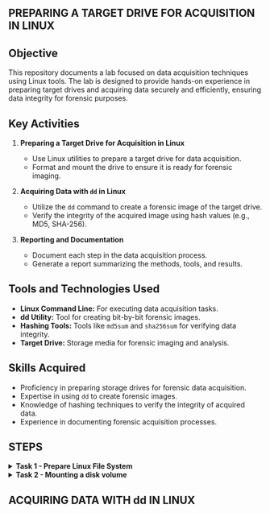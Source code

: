 ## PREPARING A TARGET DRIVE FOR ACQUISITION IN LINUX ##


## Objective
This repository documents a lab focused on data acquisition techniques using Linux tools. The lab is designed to provide hands-on experience in preparing target drives and acquiring data securely and efficiently, ensuring data integrity for forensic purposes.


## Key Activities
1. **Preparing a Target Drive for Acquisition in Linux**
   - Use Linux utilities to prepare a target drive for data acquisition.
   - Format and mount the drive to ensure it is ready for forensic imaging.

2. **Acquiring Data with `dd` in Linux**
   - Utilize the `dd` command to create a forensic image of the target drive.
   - Verify the integrity of the acquired image using hash values (e.g., MD5, SHA-256).

3. **Reporting and Documentation**
   - Document each step in the data acquisition process.
   - Generate a report summarizing the methods, tools, and results.

## Tools and Technologies Used
- **Linux Command Line:** For executing data acquisition tasks.
- **dd Utility:** Tool for creating bit-by-bit forensic images.
- **Hashing Tools:** Tools like `md5sum` and `sha256sum` for verifying data integrity.
- **Target Drive:** Storage media for forensic imaging and analysis.

## Skills Acquired
- Proficiency in preparing storage drives for forensic data acquisition.
- Expertise in using `dd` to create forensic images.
- Knowledge of hashing techniques to verify the integrity of acquired data.
- Experience in documenting forensic acquisition processes.



## STEPS ##
<details>
<summary><b>Task 1 - Prepare Linux File System</b></summary>

First, I prepared a Windows FAT32 file system by logging into Linux and Opening the terminal.

1. To use a graphical user interface application for preparing disk storage, type: gparted in the termainl and press Enter.
![image](https://github.com/user-attachments/assets/e79737c8-3aa3-4bb4-bf6b-ba27cae91408)


2. The /dev/sda - GParted window is open. Information about the partitioning details of selected device /dev/sda is displayed in the middle pane.
![image](https://github.com/user-attachments/assets/02779150-ca65-4d9a-a181-1a801d876ab1)

 
3. On the far right corner, access the drop-down list and change it to /dev/sdb.
 ![image](https://github.com/user-attachments/assets/c06a4d8c-8226-44d9-969b-5d61a709bcf5)


4. The selection switches to /dev/sdb, which I’ll be using to prepare a volume compatible with another system, such as FAT32.To proceed, right-click on /dev/sdb1 and choose Unmount from the context menu to ensure the partition is not in use before making any changes.
  ![image](https://github.com/user-attachments/assets/90157e19-5b04-442b-bba6-0dba3ad94d37)


5. Right-click on /dev/sdb1 and choose Delete to remove the existing partition. This step clears the partition, allowing you to create a new one with the desired file system.
   ![image](https://github.com/user-attachments/assets/cd053592-023a-40d8-ad1f-cf5f05c8da15)


6. Once the partition is deleted, the space will appear as unallocated. Right-click on the unallocated space and select New to create a new partition with your desired settings.
   ![image](https://github.com/user-attachments/assets/8c92110e-9151-4945-852f-bde9024f3289)


7. In the Create New Partition dialog box, locate the New size (MiB) field. Enter 4096 to set the size of the new partition to 4,096 MiB (approximately 4 GB). This step defines the partition size.
   On the File system spin box, select fat32. On the Label text box, type: Windows, Click Add
   ![image](https://github.com/user-attachments/assets/e6243076-624b-4226-810d-e38558a016f8)


8. The new partition, New Partition #1, is now added. To apply and save the changes made to the file system, click the green checkmark or tick icon at the top of the GParted window. This step finalizes the partitioning process
  ![image](https://github.com/user-attachments/assets/2d5314e5-f90c-4cdd-badd-ceef08f651bc)


9. Click Apply when asked if you want to apply pending operations.
   ![image](https://github.com/user-attachments/assets/30978309-bb80-48ec-becf-7d4614ccc5b2)


10. Please wait while changes are being committed. Click Close when notified that the operations were successfully completed.
     ![image](https://github.com/user-attachments/assets/2010d844-504c-4a09-a780-3f8a44dcdf56)


11. The new primary partition in /dev/sdb1 is now added. Close the /dev/sdb - GParted window.
    ![image](https://github.com/user-attachments/assets/b08c0036-81e3-440c-a209-91dbafcae38a)


</details>


<details>

<summary><b>Task 2 - Mounting a disk volume</b></summary>

To mount the partition that was created earlier, perform the following steps;

## STEPS ##

1. To identify the name of your device file, open a terminal and run the following command: fdisk -l
   This will list all the available disks and partitions on your system, helping you locate the device file name (e.g., /dev/sdb) for the newly created partition.
 ![image](https://github.com/user-attachments/assets/76ad9fa8-34f1-4294-9fa5-7c16e60af9fe)
  

2. In the output of the fdisk -l command, look for the section labeled /dev/sdb.
Pay attention to the details displayed for this partition, such as Start, End, Blocks, Id, and System. These fields provide important information about the partition's size, type, and layout, which can help verify its configuration.
   ![image](https://github.com/user-attachments/assets/3b681550-cdd5-4443-ae80-bb661cd2a09e)


3. To create a directory where you will mount the device, type: mkdir /mnt/sdb1 AND press Enter
   ![image](https://github.com/user-attachments/assets/527605df-d3d0-4d69-b3e2-d9ce8845ae59)


4. After creating the mnt directory, the next step is to edit the /etc/fstab file to configure the partition to mount automatically at boot. At the prompt, type: leafpad
   This will open the fstab file in the Leafpad text editor, where you can add the necessary entry for your partition. Make sure to save your changes before closing the editor. 
   ![image](https://github.com/user-attachments/assets/15069723-bd35-476c-bbed-7ad2287c84e7)


5. When the Leafpad application opens, click on File in the top menu, then select Open. This will allow you to browse and open the /etc/fstab file if it hasn't opened automatically.
   ![image](https://github.com/user-attachments/assets/a3dfe641-0571-4d24-b6db-22be5ae54ffa)

  

6. In the Open dialog box, follow these steps:
   Click File System in the left pane to access the root directory.
   In the right pane, double-click on the etc folder to open it.
   Once inside the etc folder, scroll down to find the file named fstab.
   Select fstab and click Open to edit the file.

## NB: Please be aware that the fstab file is not located in the folder fstab.d and instead found at the bottom of the etc folder ##
![image](https://github.com/user-attachments/assets/53e8761c-600f-4362-b10b-7edce0e297ba)

7. When fstab file opens, go to the end of the file and type the following entries: /dev/sdb1  /mnt/sdb1  vfat  defaults  0  0. Press the TAB key to provide a space between the entries.
   This entry sets up the new partition /dev/sdb1 to be mounted at /mnt/sdb1 using the vfat file system. The options "defaults 0 0" specify the standard mount options and exclude the partition from the backup routine and file system check. Make sure to save your changes before closing the editor
![image](https://github.com/user-attachments/assets/0b553752-57da-4c14-91ef-ea4f998294b0)

8. Click File and select Save. Close Leafpad text editor window.


9. Back on the terminal window, to clear the screen, type: clear. Press Enter. On the next prompt, type: gparted
Press Enter.
![image](https://github.com/user-attachments/assets/40d9c3a9-e291-44d9-9fd8-69686e3d3737)



10. When GParted opens, look for the drop-down list in the top-right corner of the window.
Change the selection to /dev/sdb to view and manage the partitions on that specific disk.
![image](https://github.com/user-attachments/assets/ee707058-1562-46ab-9d54-d33414acaf28)


11. In the middle details pane, you'll see that the /dev/sdb1 partition is assigned the mount point /mnt/sdb1. This indicates that the drive is ready to be mounted and used, such as for receiving an image of a suspect drive.
    To mount it now:

Right-click on /dev/sdb1.
Select Mount on > /mnt/sdb1/ from the context menu.
This step ensures the partition is accessible and ready for use.
![image](https://github.com/user-attachments/assets/1d2a1839-7129-43c7-89e5-959fc025d660)


12. Please wait for the partition to finish mounting.

After a few seconds, you’ll notice a key icon appears next to FAT32, indicating that the partition is successfully mounted and is now in use.
Once confirmed, close the GParted window to return to the Terminal.
![image](https://github.com/user-attachments/assets/911662d9-c3da-4afa-baa5-67990b2ddb53)
  
</details>


## ACQUIRING DATA WITH dd IN LINUX ##

































  
</details>






































